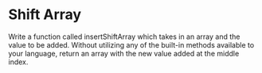# Shift Array
Write a function called insertShiftArray which takes in an array and the value to be added. Without utilizing any of the built-in methods available to your language, return an array with the new value added at the middle index.